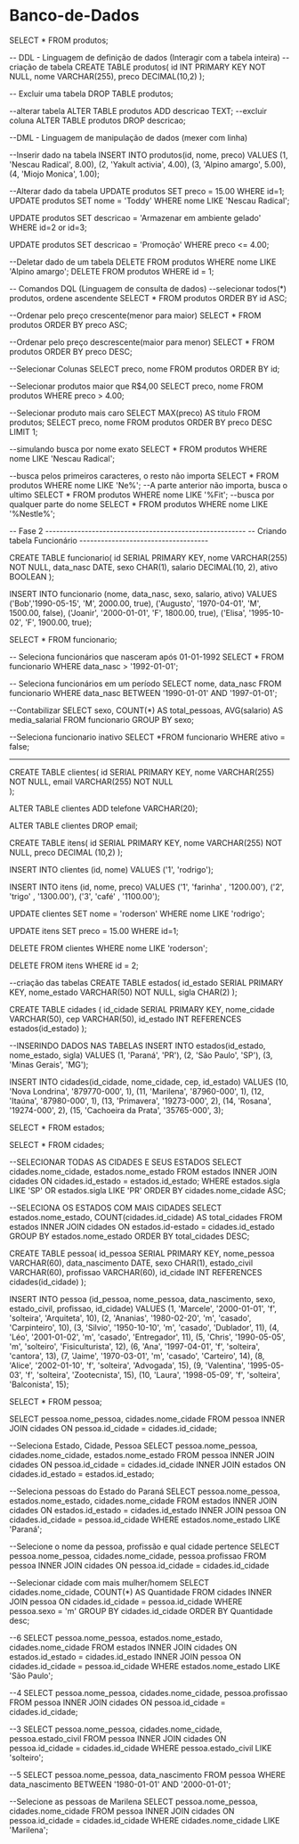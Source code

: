 # Banco-de-Dados
SELECT * FROM produtos;

-- DDL - Linguagem de definição de dados (Interagir com a tabela inteira)
-- criação de tabela
CREATE TABLE produtos(
	id INT PRIMARY KEY NOT NULL,
	nome VARCHAR(255),
	preco DECIMAL(10,2)
);


-- Excluir uma tabela
DROP TABLE produtos;

--alterar tabela
ALTER TABLE produtos ADD descricao TEXT;
--excluir coluna
ALTER TABLE produtos DROP descricao;

--DML - Linguagem de manipulação de dados (mexer com linha)

--Inserir dado na tabela
INSERT INTO produtos(id, nome, preco) VALUES
(1, 'Nescau Radical', 8.00),
(2, 'Yakult activia', 4.00),
(3, 'Alpino amargo', 5.00),
(4, 'Miojo Monica', 1.00);

--Alterar dado da tabela
UPDATE produtos SET preco = 15.00 WHERE id=1;
UPDATE produtos SET nome = 'Toddy' WHERE nome LIKE 'Nescau Radical';

UPDATE produtos SET descricao = 'Armazenar em ambiente gelado'
WHERE id=2 or id=3;

UPDATE produtos SET descricao = 'Promoção'
WHERE preco <= 4.00;

--Deletar dado de um tabela
DELETE FROM produtos WHERE nome LIKE 'Alpino amargo';
DELETE FROM produtos WHERE id = 1;

-- Comandos DQL (Linguagem de consulta de dados)
--selecionar todos(*) produtos, ordene ascendente
SELECT * FROM produtos ORDER BY id ASC;

--Ordenar pelo preço crescente(menor para maior)
SELECT * FROM produtos ORDER BY preco ASC;

--Ordenar pelo preço descrescente(maior para menor)
SELECT * FROM produtos ORDER BY preco DESC;

--Selecionar Colunas
SELECT preco, nome FROM produtos ORDER BY id;

--Selecionar produtos maior que R$4,00
SELECT preco, nome FROM produtos WHERE preco > 4.00;

--Selecionar produto mais caro
SELECT MAX(preco) AS titulo FROM produtos;
SELECT preco, nome FROM produtos ORDER BY preco DESC LIMIT 1;

--simulando busca por nome exato
SELECT * FROM produtos WHERE nome LIKE 'Nescau Radical';

--busca pelos primeiros caracteres, o resto não importa
SELECT * FROM produtos WHERE nome LIKE 'Ne%';
--A parte anterior não importa, busca o ultimo
SELECT * FROM produtos WHERE nome LIKE '%Fit';
--busca por qualquer parte do nome
SELECT * FROM produtos WHERE nome LIKE '%Nestle%';

-- Fase 2 --------------------------------------------------------
-- Criando tabela Funcionário ------------------------------------

CREATE TABLE funcionario(
	id SERIAL PRIMARY KEY,
	nome VARCHAR(255) NOT NULL,
	data_nasc DATE,
	sexo CHAR(1),
	salario DECIMAL(10, 2),
	ativo BOOLEAN
);

INSERT INTO funcionario (nome, data_nasc, sexo, salario, ativo) VALUES
('Bob','1990-05-15', 'M', 2000.00, true),
('Augusto', '1970-04-01', 'M', 1500.00, false),
('Joanir', '2000-01-01', 'F', 1800.00, true),
('Elisa', '1995-10-02', 'F', 1900.00, true);

SELECT * FROM funcionario;

-- Seleciona funcionários que nasceram após 01-01-1992
SELECT * FROM funcionario WHERE data_nasc > '1992-01-01';

-- Seleciona funcionários em um período
SELECT nome, data_nasc FROM funcionario
WHERE data_nasc BETWEEN '1990-01-01' AND '1997-01-01';

--Contabilizar
SELECT sexo,
COUNT(*) AS total_pessoas,
AVG(salario) AS media_salarial
FROM funcionario GROUP BY sexo;

--Seleciona funcionario inativo
SELECT *FROM funcionario WHERE ativo = false;

-----------------------------------------------------------------------------------------------------------

CREATE TABLE clientes(
	id SERIAL PRIMARY KEY,
	nome VARCHAR(255) NOT NULL,
	email VARCHAR(255) NOT NULL		
);

ALTER TABLE clientes ADD telefone VARCHAR(20);

ALTER TABLE clientes DROP email;

CREATE TABLE itens(
	id SERIAL PRIMARY KEY,
	nome VARCHAR(255) NOT NULL,
	preco DECIMAL (10,2)
);

INSERT INTO clientes (id, nome) VALUES
('1', 'rodrigo');

INSERT INTO itens (id, nome, preco) VALUES
('1', 'farinha' , '1200.00'),
('2', 'trigo' , '1300.00'),
('3', 'café' , '1100.00');

UPDATE clientes SET nome = 'roderson' WHERE nome LIKE 'rodrigo';

UPDATE itens SET preco = 15.00 WHERE id=1;


DELETE FROM clientes WHERE nome LIKE 'roderson';

DELETE FROM itens WHERE id = 2;

--criação das tabelas
CREATE TABLE estados(
	id_estado SERIAL PRIMARY KEY,
	nome_estado VARCHAR(50) NOT NULL,
	sigla CHAR(2)
);

CREATE TABLE cidades (
	id_cidade SERIAL PRIMARY KEY,
	nome_cidade VARCHAR(50),
	cep VARCHAR(50),
	id_estado INT REFERENCES estados(id_estado)
);

--INSERINDO DADOS NAS TABELAS
INSERT INTO estados(id_estado, nome_estado, sigla) VALUES
(1, 'Paraná', 'PR'),
(2, 'São Paulo', 'SP'),
(3, 'Minas Gerais', 'MG');


INSERT INTO cidades(id_cidade, nome_cidade, cep, id_estado) VALUES
(10, 'Nova Londrina', '879770-000', 1),
(11, 'Marilena', '87960-000', 1),
(12, 'Itaúna', '87980-000', 1),
(13, 'Primavera', '19273-000', 2),
(14, 'Rosana', '19274-000', 2),
(15, 'Cachoeira da Prata', '35765-000', 3);

SELECT * FROM estados;

SELECT * FROM cidades;

--SELECIONAR TODAS AS CIDADES E SEUS ESTADOS
SELECT cidades.nome_cidade, estados.nome_estado
FROM estados INNER JOIN cidades
ON cidades.id_estado = estados.id_estado;
WHERE estados.sigla LIKE 'SP' OR estados.sigla LIKE 'PR'
ORDER BY cidades.nome_cidade ASC;

--SELECIONA OS ESTADOS COM MAIS CIDADES
SELECT estados.nome_estado, COUNT(cidades.id_cidade) AS total_cidades
FROM estados INNER JOIN cidades
ON estados.id-estado = cidades.id_estado
GROUP BY estados.nome_estado
ORDER BY total_cidades DESC;

CREATE TABLE pessoa(
	id_pessoa SERIAL PRIMARY KEY,
	nome_pessoa VARCHAR(60),
	data_nascimento DATE,
	sexo CHAR(1),
	estado_civil VARCHAR(60),
	profissao VARCHAR(60),
	id_cidade INT REFERENCES cidades(id_cidade)
);

INSERT INTO pessoa
(id_pessoa, nome_pessoa, data_nascimento, sexo, estado_civil, profissao, id_cidade) VALUES
(1, 'Marcele', '2000-01-01', 'f', 'solteira', 'Arquiteta', 10),
(2, 'Ananias', '1980-02-20', 'm', 'casado', 'Carpinteiro', 10),
(3, 'Silvio', '1950-10-10', 'm', 'casado', 'Dublador', 11),
(4, 'Léo', '2001-01-02', 'm', 'casado', 'Entregador', 11),
(5, 'Chris', '1990-05-05', 'm', 'solteiro', 'Fisiculturista', 12),
(6, 'Ana', '1997-04-01', 'f', 'solteira', 'cantora', 13),
(7, 'Jaime', '1970-03-01', 'm', 'casado', 'Carteiro', 14),
(8, 'Alice', '2002-01-10', 'f', 'solteira', 'Advogada', 15),
(9, 'Valentina', '1995-05-03', 'f', 'solteira', 'Zootecnista', 15),
(10, 'Laura', '1998-05-09', 'f', 'solteira', 'Balconista', 15);

SELECT * FROM pessoa;

SELECT pessoa.nome_pessoa, cidades.nome_cidade
FROM pessoa INNER JOIN cidades
ON pessoa.id_cidade = cidades.id_cidade;

--Seleciona Estado, Cidade, Pessoa
SELECT pessoa.nome_pessoa, cidades.nome_cidade, estados.nome_estado
FROM pessoa INNER JOIN cidades
ON pessoa.id_cidade = cidades.id_cidade
INNER JOIN estados
ON cidades.id_estado = estados.id_estado;

--Seleciona pessoas do Estado do Paraná
SELECT pessoa.nome_pessoa, estados.nome_estado, cidades.nome_cidade
FROM estados INNER JOIN cidades
ON estados.id_estado = cidades.id_estado
INNER JOIN pessoa
ON cidades.id_cidade = pessoa.id_cidade
WHERE estados.nome_estado LIKE 'Paraná';

--Selecione o nome da pessoa, profissão e qual cidade pertence
SELECT pessoa.nome_pessoa, cidades.nome_cidade, pessoa.profissao
FROM pessoa INNER JOIN cidades
ON pessoa.id_cidade = cidades.id_cidade

--Selecionar cidade com mais mulher/homem
SELECT cidades.nome_cidade, COUNT(*) AS Quantidade
FROM cidades INNER JOIN pessoa
ON cidades.id_cidade = pessoa.id_cidade
WHERE pessoa.sexo = 'm'
GROUP BY cidades.id_cidade
ORDER BY Quantidade desc;


--6
SELECT pessoa.nome_pessoa, estados.nome_estado, cidades.nome_cidade
FROM estados INNER JOIN cidades
ON estados.id_estado = cidades.id_estado
INNER JOIN pessoa
ON cidades.id_cidade = pessoa.id_cidade
WHERE estados.nome_estado LIKE 'São Paulo';

--4
SELECT pessoa.nome_pessoa, cidades.nome_cidade, pessoa.profissao
FROM pessoa INNER JOIN cidades
ON pessoa.id_cidade = cidades.id_cidade;

--3
SELECT pessoa.nome_pessoa, cidades.nome_cidade, pessoa.estado_civil
FROM pessoa INNER JOIN cidades
ON pessoa.id_cidade = cidades.id_cidade
WHERE pessoa.estado_civil LIKE 'solteiro';

--5
SELECT pessoa.nome_pessoa, data_nascimento FROM pessoa
WHERE data_nascimento BETWEEN '1980-01-01' AND '2000-01-01';

--Selecione as pessoas de Marilena
SELECT pessoa.nome_pessoa, cidades.nome_cidade
FROM pessoa INNER JOIN cidades
ON pessoa.id_cidade = cidades.id_cidade
WHERE cidades.nome_cidade LIKE 	'Marilena';

